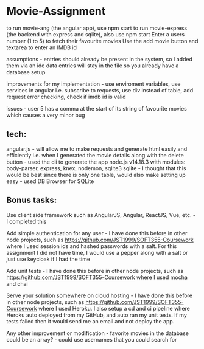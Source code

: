 # Movie-Assignment
to run movie-ang (the angular app), use npm start
to run movie-express (the backend with express and sqlite), also use npm start
Enter a users number (1 to 5) to fetch their favourite movies
Use the add movie button and textarea to enter an IMDB id

assumptions - entries should already be present in the system, so I added them via an ide
data entries will stay in the file so you already have a database setup

improvements for my implementation - use enviroment variables, use services in angular i.e. subscribe to requests, use div instead of table, add request error checking, check if imdb id is valid

issues - user 5 has a comma at the start of its string of favourite movies which causes a very minor bug

## tech:
angular.js - will allow me to make requests and generate html easily and efficiently i.e. when I generated the movie details along with the delete button
    - used the cli to generate the app
node.js v14.18.3 with modules: body-parser, express, knex, nodemon, sqlite3
sqlite - I thought that this would be best since there is only one table, would also make setting up easy
    - used DB Browser for SQLite

## Bonus tasks:
Use client side framework such as AngularJS, Angular, ReactJS, Vue, etc. - I completed this

Add simple authentication for any user - I have done this before in other node projects, such as https://github.com/JST1999/SOFT355-Coursework where I used session ids and hashed passwords with a salt. For this assignment I did not have time, I would use a pepper along with a salt or just use keycloak if I had the time

Add unit tests - I have done this before in other node projects, such as https://github.com/JST1999/SOFT355-Coursework where I used mocha and chai

Serve your solution somewhere on cloud hosting - I have done this before in other node projects, such as https://github.com/JST1999/SOFT355-Coursework where I used Heroku. I also setup a cd and ci pipeline where Heroku auto deployed from my GitHub, and auto ran my unit tests. If my tests failed then it would send me an email and not deploy the app.

Any other improvement or modification - favorite movies in the database could be an array?
                                    - could use usernames that you could search for